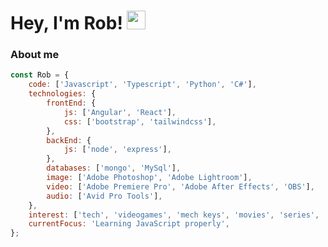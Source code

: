 <!-- # Hey, I'm Rob! ![waving hand](https://i.imgur.com/8dPUpZC.gif) -->

# Hey, I'm Rob! <img src="https://i.imgur.com/8dPUpZC.gif" width="30">

### About me

```javascript
const Rob = {
	code: ['Javascript', 'Typescript', 'Python', 'C#'],
	technologies: {
    	frontEnd: {
    		js: ['Angular', 'React'],
    		css: ['bootstrap', 'tailwindcss'],
    	},
    	backEnd: {
      		js: ['node', 'express'],
    	},
    	databases: ['mongo', 'MySql'],
    	image: ['Adobe Photoshop', 'Adobe Lightroom'],
    	video: ['Adobe Premiere Pro', 'Adobe After Effects', 'OBS'],
    	audio: ['Avid Pro Tools'],
  	},
  	interest: ['tech', 'videogames', 'mech keys', 'movies', 'series', 'anime'],
  	currentFocus: 'Learning JavaScript properly',
};
```
